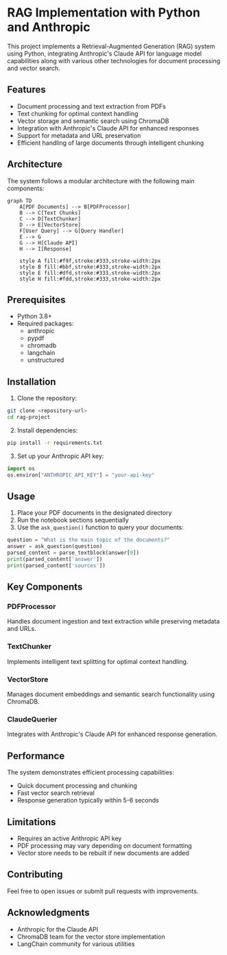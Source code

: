 # RAG Implementation with Python and Anthropic

This project implements a Retrieval-Augmented Generation (RAG) system using Python, integrating Anthropic's Claude API for language model capabilities along with various other technologies for document processing and vector search.

## Features

- Document processing and text extraction from PDFs
- Text chunking for optimal context handling
- Vector storage and semantic search using ChromaDB
- Integration with Anthropic's Claude API for enhanced responses
- Support for metadata and URL preservation
- Efficient handling of large documents through intelligent chunking

## Architecture

The system follows a modular architecture with the following main components:

```mermaid
graph TD
    A[PDF Documents] --> B[PDFProcessor]
    B --> C[Text Chunks]
    C --> D[TextChunker]
    D --> E[VectorStore]
    F[User Query] --> G[Query Handler]
    E --> G
    G --> H[Claude API]
    H --> I[Response]
    
    style A fill:#f9f,stroke:#333,stroke-width:2px
    style B fill:#bbf,stroke:#333,stroke-width:2px
    style E fill:#dfd,stroke:#333,stroke-width:2px
    style H fill:#fdd,stroke:#333,stroke-width:2px
```

## Prerequisites

- Python 3.8+
- Required packages:
  - anthropic
  - pypdf
  - chromadb
  - langchain
  - unstructured

## Installation

1. Clone the repository:
```bash
git clone <repository-url>
cd rag-project
```

2. Install dependencies:
```bash
pip install -r requirements.txt
```

3. Set up your Anthropic API key:
```python
import os
os.environ["ANTHROPIC_API_KEY"] = "your-api-key"
```

## Usage

1. Place your PDF documents in the designated directory
2. Run the notebook sections sequentially
3. Use the `ask_question()` function to query your documents:

```python
question = "What is the main topic of the documents?"
answer = ask_question(question)
parsed_content = parse_textblock(answer[0])
print(parsed_content['answer'])
print(parsed_content['sources'])
```

## Key Components

### PDFProcessor
Handles document ingestion and text extraction while preserving metadata and URLs.

### TextChunker
Implements intelligent text splitting for optimal context handling.

### VectorStore
Manages document embeddings and semantic search functionality using ChromaDB.

### ClaudeQuerier
Integrates with Anthropic's Claude API for enhanced response generation.

## Performance

The system demonstrates efficient processing capabilities:
- Quick document processing and chunking
- Fast vector search retrieval
- Response generation typically within 5-6 seconds

## Limitations

- Requires an active Anthropic API key
- PDF processing may vary depending on document formatting
- Vector store needs to be rebuilt if new documents are added

## Contributing

Feel free to open issues or submit pull requests with improvements.

## Acknowledgments

- Anthropic for the Claude API
- ChromaDB team for the vector store implementation
- LangChain community for various utilities
